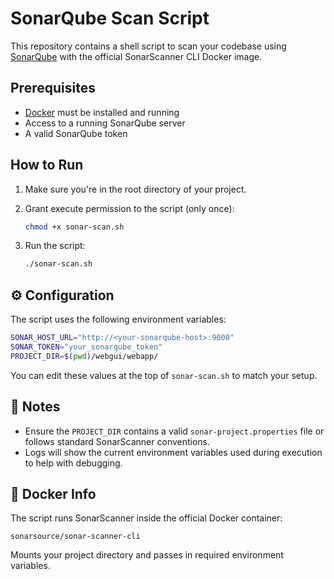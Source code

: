 # SonarQube Scan Script

This repository contains a shell script to scan your codebase using [SonarQube](https://www.sonarqube.org/) with the official SonarScanner CLI Docker image.

## Prerequisites

- [Docker](https://www.docker.com/) must be installed and running
- Access to a running SonarQube server
- A valid SonarQube token

## How to Run

1. Make sure you're in the root directory of your project.

2. Grant execute permission to the script (only once):

   ```bash
   chmod +x sonar-scan.sh
   ```

3. Run the script:

   ```bash
   ./sonar-scan.sh
   ```

## ⚙️ Configuration

The script uses the following environment variables:

```bash
SONAR_HOST_URL="http://<your-sonarqube-host>:9000"
SONAR_TOKEN="your_sonarqube_token"
PROJECT_DIR=$(pwd)/webgui/webapp/
```

You can edit these values at the top of `sonar-scan.sh` to match your setup.

## 📁 Notes

- Ensure the `PROJECT_DIR` contains a valid `sonar-project.properties` file or follows standard SonarScanner conventions.
- Logs will show the current environment variables used during execution to help with debugging.

## 🐳 Docker Info

The script runs SonarScanner inside the official Docker container:

```
sonarsource/sonar-scanner-cli
```

Mounts your project directory and passes in required environment variables.
